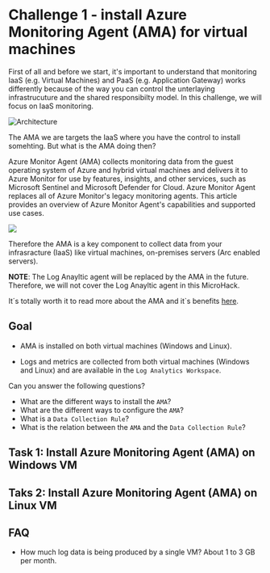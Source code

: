 # Challenge 1 - install Azure Monitoring Agent (AMA) for virtual machines

First of all and before we start, it's important to understand that monitoring IaaS (e.g. Virtual Machines) and PaaS (e.g. Application Gateway) works differently because of the way you can control the unterlaying infrastrucuture and the shared responsibilty model. In this challenge, we will focus on IaaS monitoring.

![Architecture](https://www.artifakt.com/content/uploads/2021/07/Blog-Image-CirclesGraph-1200x627-%E2%80%93-1.png)

The AMA we are targets the IaaS where you have the control to install somehting. But what is the AMA doing then? 

Azure Monitor Agent (AMA) collects monitoring data from the guest operating system of Azure and hybrid virtual machines and delivers it to Azure Monitor for use by features, insights, and other services, such as Microsoft Sentinel and Microsoft Defender for Cloud. Azure Monitor Agent replaces all of Azure Monitor's legacy monitoring agents. This article provides an overview of Azure Monitor Agent's capabilities and supported use cases.

![](https://learn.microsoft.com/de-de/azure/azure-monitor/agents/media/azure-monitor-agent-overview/azure-monitor-agent-benefits.png)


Therefore the AMA is a key component to collect data from your infrasracture (IaaS) like virtual machines, on-premises servers (Arc enabled servers).

**NOTE**: The Log Anayltic agent will be replaced by the AMA in the future. Therefore, we will not cover the Log Anayltic agent in this MicroHack.

It´s totally worth it to read more about the AMA and it`s benefits [here](https://docs.microsoft.com/en-us/azure/azure-monitor/agents/azure-monitor-agent-overview).


## Goal 

- AMA is installed on both virtual machines (Windows and Linux).

- Logs and metrics are collected from both virtual machines (Windows and Linux) and are available in the `Log Analytics Workspace`.

Can you answer the following questions?
- What are the different ways to install the `AMA`?
- What are the different ways to configure the `AMA`?
- What is a `Data Collection Rule`?
- What is the relation between the `AMA` and the `Data Collection Rule`?

## Task 1: Install Azure Monitoring Agent (AMA) on Windows VM

## Taks 2: Install Azure Monitoring Agent (AMA) on Linux VM

## FAQ
- How much log data is being produced by a single VM? About 1 to 3 GB per month.
